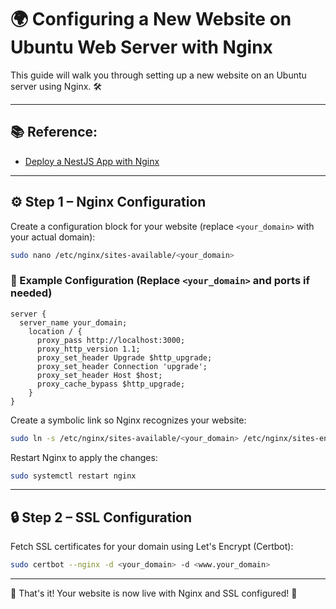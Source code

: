 # 🌍 Configuring a New Website on Ubuntu Web Server with Nginx

This guide will walk you through setting up a new website on an Ubuntu server using Nginx. 🛠️

---

## 📚 Reference:
- [Deploy a NestJS App with Nginx](https://www.digitalocean.com/community/tutorials/how-to-deploy-a-nestjs-application-with-nginx-on-ubuntu)

---

## ⚙️ Step 1 – Nginx Configuration

Create a configuration block for your website (replace `<your_domain>` with your actual domain):
```bash
sudo nano /etc/nginx/sites-available/<your_domain>
```

### 📝 Example Configuration (Replace `<your_domain>` and ports if needed)
```nginx
server {
  server_name your_domain;
    location / {
      proxy_pass http://localhost:3000;
      proxy_http_version 1.1;
      proxy_set_header Upgrade $http_upgrade;
      proxy_set_header Connection 'upgrade';
      proxy_set_header Host $host;
      proxy_cache_bypass $http_upgrade;
    }
}
```

Create a symbolic link so Nginx recognizes your website:
```bash
sudo ln -s /etc/nginx/sites-available/<your_domain> /etc/nginx/sites-enabled/
```

Restart Nginx to apply the changes:
```bash
sudo systemctl restart nginx
```

---

## 🔒 Step 2 – SSL Configuration

Fetch SSL certificates for your domain using Let's Encrypt (Certbot):
```bash
sudo certbot --nginx -d <your_domain> -d <www.your_domain>
```

---

🎉 That's it! Your website is now live with Nginx and SSL configured! 🚀
